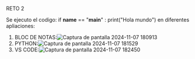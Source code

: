 RETO 2

Se ejecuto el codigo: if __name__ == "__main__" : print("Hola mundo") en diferentes apliaciones:
1. BLOC DE NOTAS:![Captura de pantalla 2024-11-07 180913](https://github.com/user-attachments/assets/b345a72e-5710-4a0e-9961-de8bba2cf7ff)
2. PYTHON:![Captura de pantalla 2024-11-07 181529](https://github.com/user-attachments/assets/a0ab46ca-90e9-4cc6-9eab-a8e8384bdcf4)
3. VS CODE:![Captura de pantalla 2024-11-07 182450](https://github.com/user-attachments/assets/05b2e6a9-3887-4d93-90f7-fba9c6420a0e)
